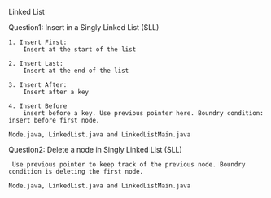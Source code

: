 Linked List


Question1: Insert in a Singly Linked List (SLL)

	1. Insert First:
		Insert at the start of the list

	2. Insert Last:
		Insert at the end of the list 

	3. Insert After:
		Insert after a key

	4. Insert Before
		insert before a key. Use previous pointer here. Boundry condition: insert before first node.

	Node.java, LinkedList.java and LinkedListMain.java

Question2: Delete a node in Singly Linked List (SLL)

	 Use previous pointer to keep track of the previous node. Boundry condition is deleting the first node.

	Node.java, LinkedList.java and LinkedListMain.java